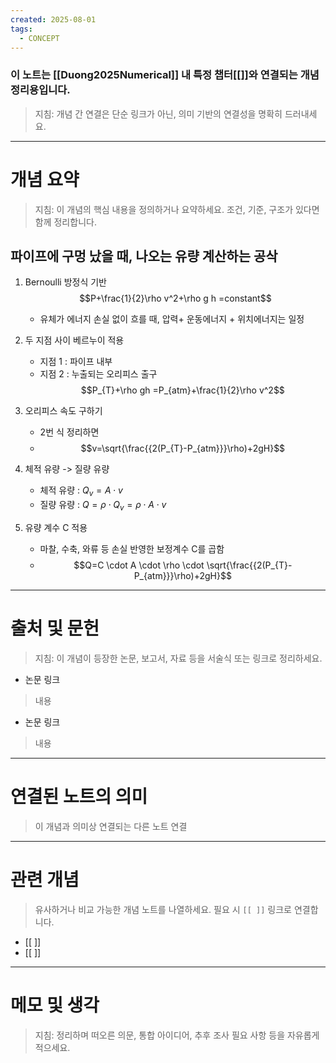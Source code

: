 ```yaml
---
created: 2025-08-01
tags:
  - CONCEPT
---
```

### 이 노트는 [[Duong2025Numerical]] 내 특정 챕터[[]]와 연결되는 개념 정리용입니다.  
> 지침: 개념 간 연결은 단순 링크가 아닌, 의미 기반의 연결성을 명확히 드러내세요.  
---

# 개념 요약  
> 지침: 이 개념의 핵심 내용을 정의하거나 요약하세요. 조건, 기준, 구조가 있다면 함께 정리합니다.

## 파이프에 구멍 났을 때, 나오는 유량 계산하는 공삭
1. Bernoulli 방정식 기반
	$$P+\frac{1}{2}\rho v^2+\rho g h =constant$$
	- 유체가 에너지 손실 없이 흐를 때, 
	  압력+ 운동에너지 + 위치에너지는 일정

2. 두 지점 사이 베르누이 적용
	- 지점 1 : 파이프 내부
	- 지점 2 : 누출되는 오리피스 출구
	$$P_{T}+\rho gh =P_{atm}+\frac{1}{2}\rho v^2$$
3. 오리피스 속도 구하기
	- 2번 식 정리하면
	- $$v=\sqrt{\frac{{2(P_{T}-P_{atm}}}\rho)+2gH}$$
4. 체적 유량 -> 질량 유량
	- 체적 유량 : $Q_{v}=A\cdot v$
	- 질량 유량 : $Q=\rho \cdot Q_{v}=\rho \cdot A \cdot v$
	
	
5. 유량 계수 C 적용
	- 마찰, 수축, 와류 등 손실 반영한 보정계수 C를 곱함
	- $$Q=C \cdot A \cdot \rho \cdot \sqrt{\frac{{2(P_{T}-P_{atm}}}\rho)+2gH}$$




---

# 출처 및 문헌  
> 지침: 이 개념이 등장한 논문, 보고서, 자료 등을 서술식 또는 링크로 정리하세요.

- 논문 링크
> 내용
- 논문 링크
>  내용 

---

# 연결된 노트의 의미  
> 이 개념과 의미상 연결되는 다른 노트 연결

---

# 관련 개념  
> 유사하거나 비교 가능한 개념 노트를 나열하세요. 필요 시 `[[ ]]` 링크로 연결합니다.

- [[ ]]
- [[ ]]

---

# 메모 및 생각  
> 지침: 정리하며 떠오른 의문, 통합 아이디어, 추후 조사 필요 사항 등을 자유롭게 적으세요.

